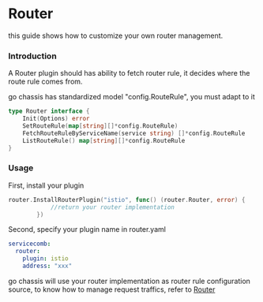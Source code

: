 # Router 
this guide shows how to customize your own router management.

### Introduction

A Router plugin should has ability to fetch router rule, 
it decides where the route rule comes from.

go chassis has standardized model "config.RouteRule", you must adapt to it
```go
type Router interface {
	Init(Options) error
	SetRouteRule(map[string][]*config.RouteRule)
	FetchRouteRuleByServiceName(service string) []*config.RouteRule
	ListRouteRule() map[string][]*config.RouteRule
}
```
### Usage
First, install your plugin 
```go
router.InstallRouterPlugin("istio", func() (router.Router, error) {
			//return your router implementation
		})
```

Second, specify your plugin name in router.yaml
```yaml
servicecomb:
  router:
    plugin: istio
    address: "xxx"
``` 

go chassis will use your router implementation as router rule configuration source, 
to know how to manage request traffics, 
refer to [Router](https://go-chassis.readthedocs.io/en/latest/user-guides/router.html) 